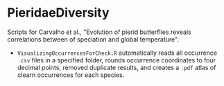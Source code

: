 # PieridaeDiversity
Scripts for Carvalho et al., "Evolution of pierid butterflies reveals correlations between of speciation and global temperature".

* `VisualizingOccurrencesForCheck.R` automatically reads all occurrence `.csv` files in a specified folder, rounds occurrence coordinates to four decimal points, removed duplicate results, and creates a `.pdf` atlas of clearn occurrences for each species.
